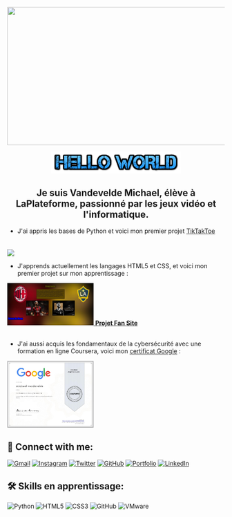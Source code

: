 <img
  align="center" 
  src="https://github.com/user-attachments/assets/755d2675-8a5a-4ae1-a860-cf9e7f098492" 
  width="1000"
  height="320"
/>


<p align="center">
  <img src="https://raw.githubusercontent.com/vandevelde-michael/vandevelde-michael/refs/heads/main/helloworld.png" alt="Hello World" width="300"/>
</p>



<h2 align="center">Je suis Vandevelde Michael, élève à LaPlateforme, passionné par les jeux vidéo et l'informatique.</h2>

- J'ai appris les bases de Python et voici mon premier projet [TikTakToe](https://github.com/vandevelde-michael/TicTacToe/blob/main/TicTacToe.py)

<br>

<img align="center" src="https://github.com/user-attachments/assets/9e138103-bc95-44bb-96dd-eb2c8f97d1e8" width="150" />


- J'apprends actuellement les langages HTML5 et CSS, et voici mon premier projet sur mon apprentissage :

<a href="https://raw.githubusercontent.com/vandevelde-michael/vandevelde-michael/main/giroud.jpg">
  <img src="https://raw.githubusercontent.com/vandevelde-michael/vandevelde-michael/main/giroud.jpg" width="200" />
</a>
<a href="https://github.com/MerlinFache/Projet-FanSite">
  <strong>Projet Fan Site</strong>
  <br><br>
</a>

- J'ai aussi acquis les fondamentaux de la cybersécurité avec une formation en ligne Coursera, voici mon [certificat Google](https://www.coursera.org/account/accomplishments/verify/T7KB4XW87WXE) :

<a href="https://raw.githubusercontent.com/vandevelde-michael/vandevelde-michael/main/google%20certificate.png">
  <img src="https://raw.githubusercontent.com/vandevelde-michael/vandevelde-michael/main/google%20certificate.png" width="200" />
</a>

## 🤝 Connect with me:

<a href="mailto:michael.vandevelde@laplateforme.io" target="_blank"><img src="https://img.icons8.com/color/48/000000/gmail.png" alt="Gmail" width="35px" /></a>
<a href="https://www.instagram.com/le_mikyyy" target="_blank"><img src="https://img.icons8.com/color/48/000000/instagram-new.png" alt="Instagram" width="35px" /></a>
<a href="https://twitter.com/bbt_rabbit" target="_blank"><img src="https://img.icons8.com/color/48/000000/twitter.png" alt="Twitter" width="35px" /></a>
<a href="https://github.com/vandevelde-michael" target="_blank"><img src="https://img.icons8.com/ios-glyphs/48/000000/github.png" alt="GitHub" width="35px" /></a>
<a href="https://vandevelde-michael.github.io/portfolio/" target="_blank"><img src="https://img.icons8.com/color/48/000000/web-design.png" alt="Portfolio" width="35px" /></a>
<a href="https://linkedin.com/in/michael-vandevelde-81625033b" target="_blank"><img src="https://img.icons8.com/color/48/000000/linkedin.png" alt="LinkedIn" width="35px" /></a>


## 🛠️ Skills en apprentissage:

![Python](https://img.shields.io/badge/Python-3776AB?style=flat&logo=python&logoColor=white)
![HTML5](https://img.shields.io/badge/HTML5-E34F26?style=flat&logo=html5&logoColor=white)
![CSS3](https://img.shields.io/badge/CSS3-1572B6?style=flat&logo=css3&logoColor=white)
![GitHub](https://img.shields.io/badge/GitHub-181717?style=flat&logo=github&logoColor=white)
![VMware](https://img.shields.io/badge/VMware-607078?style=flat&logo=vmware&logoColor=white)

<p align="left">
</p>
